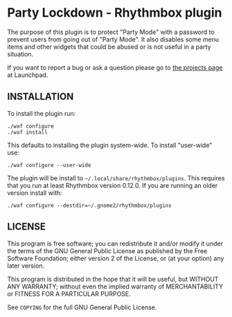 Party Lockdown - Rhythmbox plugin
=================================

The purpose of this plugin is to protect "Party Mode" with a password to
prevent users from going out of "Party Mode". It also disables some menu 
items and other widgets that could be abused or is not useful in a party
situation.

If you want to report a bug or ask a question please go to
[the projects page](https://launchpad.net/rb-party-lockdown) at Launchpad.


INSTALLATION
------------
To install the plugin run:

    ./waf configure
    ./waf install

This defaults to installing the plugin system-wide.
To install "user-wide" use:

    ./waf configure --user-wide

The plugin will be install to `~/.local/share/rhythmbox/plugins`.
This requires that you run at least Rhythmbox version 0.12.0. If
you are running an older version install with:

    ./waf configure --destdir=~/.gnome2/rhythmbox/plugins


LICENSE
-------
This program is free software; you can redistribute it and/or modify
it under the terms of the GNU General Public License as published by
the Free Software Foundation; either version 2 of the License, or
(at your option) any later version.

This program is distributed in the hope that it will be useful,
but WITHOUT ANY WARRANTY; without even the implied warranty of
MERCHANTABILITY or FITNESS FOR A PARTICULAR PURPOSE.

See `COPYING` for the full GNU General Public License.
